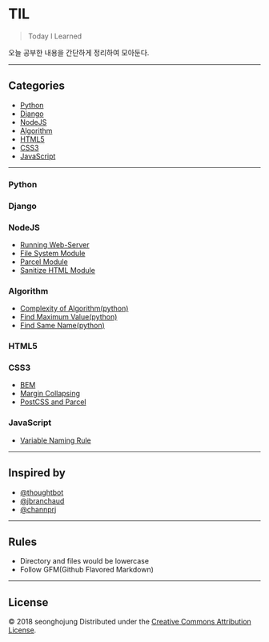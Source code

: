 # TIL
> Today I Learned

오늘 공부한 내용을 간단하게 정리하여 모아둔다.

---

## Categories
* [Python](#python)
* [Django](#django)
* [NodeJS](#nodejs)
* [Algorithm](#algorithm)
* [HTML5](#html5)
* [CSS3](#css3)
* [JavaScript](#javascript)

---

### Python

### Django

### NodeJS

- [Running Web-Server](nodejs/running-webserver.md)
- [File System Module](nodejs/file-system-module.md)
- [Parcel Module](nodejs/parcel.md)
- [Sanitize HTML Module](nodejs/sanitize-html.md)

### Algorithm

- [Complexity of Algorithm(python)](algorithm/complexity-of-algorithm.md)
- [Find Maximum Value(python)](algorithm/find-maximum-value.md)
- [Find Same Name(python)](algorithm/find-same-name.md)

### HTML5

### CSS3

- [BEM](css3/BEM.md)
- [Margin Collapsing](css3/margin-collapsing.md)
- [PostCSS and Parcel](css3/postcss-and-parcel.md)

### JavaScript

- [Variable Naming Rule](javascript/variable-naming-rule.md)

---

## Inspired by

* [@thoughtbot](https://github.com/thoughtbot/til)
* [@jbranchaud](https://github.com/jbranchaud/til)
* [@channprj](https://github.com/channprj/til)

---

## Rules
* Directory and files would be lowercase
* Follow GFM(Github Flavored Markdown)

---

## License

© 2018 seonghojung
Distributed under the [Creative Commons Attribution License][license].

[license]: http://creativecommons.org/licenses/by/3.0/
